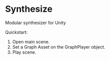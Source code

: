 # Synthesize
Modular synthesizer for Unity

Quickstart:
 1. Open main scene.
 2. Set a Graph Asset on the GraphPlayer object.
 3. Play scene.
